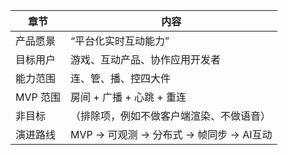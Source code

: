 | 章节     | 内容                                     |
| -------- | ---------------------------------------- |
| 产品愿景 | “平台化实时互动能力”                     |
| 目标用户 | 游戏、互动产品、协作应用开发者           |
| 能力范围 | 连、管、播、控四大件                     |
| MVP 范围 | 房间 + 广播 + 心跳 + 重连                |
| 非目标   | （排除项，例如不做客户端渲染、不做语音） |
| 演进路线 | MVP → 可观测 → 分布式 → 帧同步 → AI互动  |
